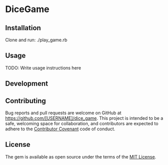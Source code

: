 # DiceGame


## Installation
Clone and run:
./play_game.rb 


## Usage

TODO: Write usage instructions here

## Development



## Contributing

Bug reports and pull requests are welcome on GitHub at https://github.com/[USERNAME]/dice_game. This project is intended to be a safe, welcoming space for collaboration, and contributors are expected to adhere to the [Contributor Covenant](http://contributor-covenant.org) code of conduct.


## License

The gem is available as open source under the terms of the [MIT License](http://opensource.org/licenses/MIT).

